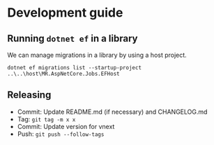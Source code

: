 ﻿# Development guide

## Running `dotnet ef` in a library

We can manage migrations in a library by using a host project.

```
dotnet ef migrations list --startup-project ..\..\host\MR.AspNetCore.Jobs.EFHost
```

## Releasing

- Commit: Update README.md (if necessary) and CHANGELOG.md
- Tag: `git tag -m x x`
- Commit: Update version for vnext
- Push: `git push --follow-tags`
